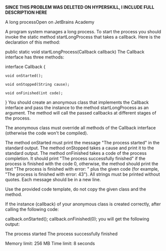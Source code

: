 ******SINCE THIS PROBLEM WAS DELETED ON HYPERSKILL, I INCLUDE FULL DESCRIPTION HERE******

A long processOpen on JetBrains Academy

A program system manages a long process. To start the process you should invoke the static method startLongProcess that takes a callback. Here is the declaration of this method:

public static void startLongProcess(Callback callback)
The Callback interface has three methods:

interface Callback {
    
    void onStarted();
    
    void onStopped(String cause);
    
    void onFinished(int code);
}
You should create an anonymous class that implements the Callback interface and pass the instance to the method startLongProcess as an argument. The method will call the passed callbacks at different stages of the process.

The anonymous class must override all methods of the Callback interface (otherwise the code won't be compiled).

The method onStarted must print the message "The process started" in the standard output.
The method onStopped takes a cause and print it to the standard output.
The method onFinished takes a code of the process completion. It should print "The process successfully finished" if the process is finished with the code 0, otherwise, the method should print the text "The process is finished with error: " plus the given code (for example, "The process is finished with error: 43").
All strings must be printed without quotes. Each message should be in a new line.

Use the provided code template, do not copy the given class and the method.

If the instance (callback) of your anonymous class is created correctly, after calling the following code:

callback.onStarted();
callback.onFinished(0);
you will get the following output:

The process started
The process successfully finished


Memory limit: 256 MB
Time limit: 8 seconds
